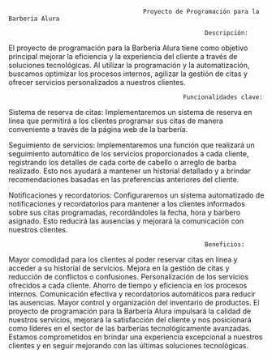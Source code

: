                                          Proyecto de Programación para la Barbería Alura
                                          
                                                          Descripción:
El proyecto de programación para la Barbería Alura tiene como objetivo principal mejorar la eficiencia y la experiencia del cliente a través de soluciones tecnológicas. Al utilizar la programación y la automatización, buscamos optimizar los procesos internos, agilizar la gestión de citas y ofrecer servicios personalizados a nuestros clientes.

                                                    Funcionalidades clave:
Sistema de reserva de citas: Implementaremos un sistema de reserva en línea que permitirá a los clientes programar sus citas de manera conveniente a través de la página web de la barbería. 

Seguimiento de servicios: Implementaremos una función que realizará un seguimiento automático de los servicios proporcionados a cada cliente, registrando los detalles de cada corte de cabello o arreglo de barba realizado. Esto nos ayudará a mantener un historial detallado y a brindar recomendaciones basadas en las preferencias anteriores del cliente.

Notificaciones y recordatorios: Configuraremos un sistema automatizado de notificaciones y recordatorios para mantener a los clientes informados sobre sus citas programadas, recordándoles la fecha, hora y barbero asignado. Esto reducirá las ausencias y mejorará la comunicación con nuestros clientes.


                                                          Beneficios:
Mayor comodidad para los clientes al poder reservar citas en línea y acceder a su historial de servicios.
Mejora en la gestión de citas y reducción de conflictos o confusiones.
Personalización de los servicios ofrecidos a cada cliente.
Ahorro de tiempo y eficiencia en los procesos internos.
Comunicación efectiva y recordatorios automáticos para reducir las ausencias.
Mayor control y organización del inventario de productos.
El proyecto de programación para la Barbería Alura impulsará la calidad de nuestros servicios, mejorará la satisfacción del cliente y nos posicionará como líderes en el sector de las barberías tecnológicamente avanzadas. Estamos comprometidos en brindar una experiencia excepcional a nuestros clientes y en seguir mejorando con las últimas soluciones tecnológicas.
